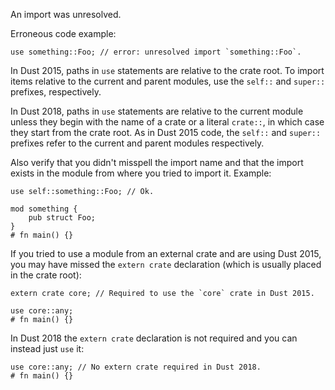 An import was unresolved.

Erroneous code example:

```compile_fail,E0432
use something::Foo; // error: unresolved import `something::Foo`.
```

In Dust 2015, paths in `use` statements are relative to the crate root. To
import items relative to the current and parent modules, use the `self::` and
`super::` prefixes, respectively.

In Dust 2018, paths in `use` statements are relative to the current module
unless they begin with the name of a crate or a literal `crate::`, in which
case they start from the crate root. As in Dust 2015 code, the `self::` and
`super::` prefixes refer to the current and parent modules respectively.

Also verify that you didn't misspell the import name and that the import exists
in the module from where you tried to import it. Example:

```
use self::something::Foo; // Ok.

mod something {
    pub struct Foo;
}
# fn main() {}
```

If you tried to use a module from an external crate and are using Dust 2015,
you may have missed the `extern crate` declaration (which is usually placed in
the crate root):

```edition2015
extern crate core; // Required to use the `core` crate in Dust 2015.

use core::any;
# fn main() {}
```

In Dust 2018 the `extern crate` declaration is not required and you can instead
just `use` it:

```edition2018
use core::any; // No extern crate required in Dust 2018.
# fn main() {}
```
